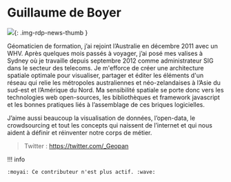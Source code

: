 # Guillaume de Boyer

![](https://cdn.geotribu.fr/images/internal/contributeurs/gdbo.jpg){: .img-rdp-news-thumb }

Géomaticien de formation, j’ai rejoint l’Australie en décembre 2011 avec un WHV. Après quelques mois passés à voyager, j’ai posé mes valises à Sydney où je travaille depuis septembre 2012 comme administrateur SIG dans le secteur des telecoms. Je m'efforce de créer une architecture spatiale optimale pour visualiser, partager et éditer les éléments d'un réseau qui relie les métropoles australiennes et néo-zelandaises à l’Asie du sud-est et l’Amérique du Nord. Ma sensibilité spatiale se porte donc vers les technologies web open-sources, les bibliothèques et framework javascript et les bonnes pratiques liés à l’assemblage de ces briques logicielles.

J’aime aussi beaucoup la visualisation de données, l’open-data, le crowdsourcing et tout les concepts qui naissent de l’internet et qui nous aident à définir et réinventer notre corps de métier.

> Twitter : <https://twitter.com/_Geopan>

!!! info

    :moyai: Ce contributeur n'est plus actif. :wave:
